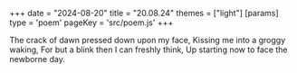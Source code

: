 +++
date = "2024-08-20"
title = "20.08.24"
themes = ["light"]
[params]
  type = 'poem'
  pageKey = 'src/poem.js'
+++

The crack of dawn pressed down upon my face,
Kissing me into a groggy waking,
For but a blink then I can freshly think,
Up starting now to face the newborne day.
